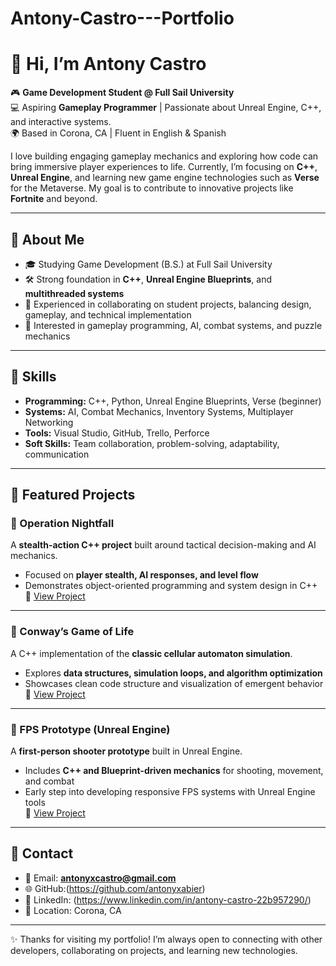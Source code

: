 # Antony-Castro---Portfolio
# 👋 Hi, I’m Antony Castro

🎮 **Game Development Student @ Full Sail University**  
💻 Aspiring **Gameplay Programmer** | Passionate about Unreal Engine, C++, and interactive systems.  
🌍 Based in Corona, CA | Fluent in English & Spanish  

I love building engaging gameplay mechanics and exploring how code can bring immersive player experiences to life. Currently, I’m focusing on **C++**, **Unreal Engine**, and learning new game engine technologies such as **Verse** for the Metaverse. My goal is to contribute to innovative projects like **Fortnite** and beyond.

---

## 🔹 About Me
- 🎓 Studying Game Development (B.S.) at Full Sail University  
- 🛠️ Strong foundation in **C++**, **Unreal Engine Blueprints**, and **multithreaded systems**  
- 🤝 Experienced in collaborating on student projects, balancing design, gameplay, and technical implementation  
- 🚀 Interested in gameplay programming, AI, combat systems, and puzzle mechanics  

---

## 🔹 Skills
- **Programming:** C++, Python, Unreal Engine Blueprints, Verse (beginner)  
- **Systems:** AI, Combat Mechanics, Inventory Systems, Multiplayer Networking  
- **Tools:** Visual Studio, GitHub, Trello, Perforce  
- **Soft Skills:** Team collaboration, problem-solving, adaptability, communication  

---
## 🔹 Featured Projects

### 🎯 Operation Nightfall  
A **stealth-action C++ project** built around tactical decision-making and AI mechanics.  
- Focused on **player stealth, AI responses, and level flow**  
- Demonstrates object-oriented programming and system design in C++  
📂 [View Project](https://github.com/antonyxabier/Operation-Nightfall)

---

### 🧬 Conway’s Game of Life  
A C++ implementation of the **classic cellular automaton simulation**.  
- Explores **data structures, simulation loops, and algorithm optimization**  
- Showcases clean code structure and visualization of emergent behavior  
📂 [View Project](https://github.com/antonyxabier/GAME-OF-LIFE)

---

### 🔫 FPS Prototype (Unreal Engine)  
A **first-person shooter prototype** built in Unreal Engine.  
- Includes **C++ and Blueprint-driven mechanics** for shooting, movement, and combat  
- Early step into developing responsive FPS systems with Unreal Engine tools  
📂 [View Project](https://github.com/antonyxabier/FPS-Prototype)

---

## 🔹 Contact
- 📧 Email: **antonyxcastro@gmail.com**  
- 🌐 GitHub:(https://github.com/antonyxabier)  
- 💼 LinkedIn: (https://www.linkedin.com/in/antony-castro-22b957290/) 
- 📍 Location: Corona, CA  

---

✨ Thanks for visiting my portfolio! I’m always open to connecting with other developers, collaborating on projects, and learning new technologies.  


